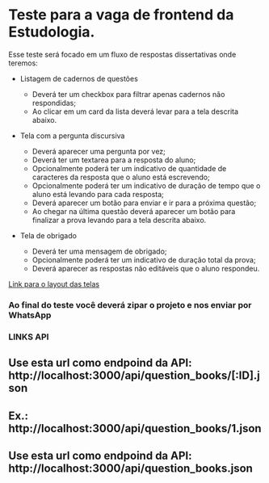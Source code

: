 # Teste para a vaga de frontend da Estudologia.

Esse teste será focado em um fluxo de respostas dissertativas onde teremos:

- Listagem de cadernos de questões

  - Deverá ter um checkbox para filtrar apenas cadernos não respondidas;
  - Ao clicar em um card da lista deverá levar para a tela descrita abaixo.

- Tela com a pergunta discursiva

  - Deverá aparecer uma pergunta por vez;
  - Deverá ter um textarea para a resposta do aluno;
  - Opcionalmente poderá ter um indicativo de quantidade de caracteres da resposta que o aluno está escrevendo;
  - Opcionalmente poderá ter um indicativo de duração de tempo que o aluno está levando para cada resposta;
  - Deverá aparecer um botão para enviar e ir para a próxima questão;
  - Ao chegar na última questão deverá aparecer um botão para finalizar a prova levando para a tela descrita abaixo.

- Tela de obrigado
  - Deverá ter uma mensagem de obrigado;
  - Opcionalmente poderá ter um indicativo de duração total da prova;
  - Deverá aparecer as respostas não editáveis que o aluno respondeu.

[Link para o layout das telas]

### Ao final do teste você deverá zipar o projeto e nos enviar por WhatsApp

[link para o layout das telas]: https://www.figma.com/file/u3eJVWwFI11YKU7OJWdUum/%5B-Estudologia-%5D-Test-Frontend?node-id=0%3A1


### LINKS API ###

 <h2>Use esta url como endpoind da API: http://localhost:3000/api/question_books/[:ID].json</h2>
  <h2>Ex.: http://localhost:3000/api/question_books/1.json</h2>
  <h2>Use esta url como endpoind da API: http://localhost:3000/api/question_books.json</h2>